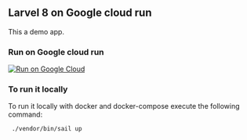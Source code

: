 ## Larvel 8 on Google cloud run

This a demo app.

### Run on Google cloud run

[![Run on Google Cloud](https://storage.googleapis.com/cloudrun/button.svg)](https://console.cloud.google.com/cloudshell/editor?shellonly=true&cloudshell_image=gcr.io/cloudrun/button&cloudshell_git_repo=https://github.com/geshan/laravel8-on-google-cloud-run.git)

### To run it locally

To run it locally with docker and docker-compose execute the following command:

```bash
 ./vendor/bin/sail up
```
